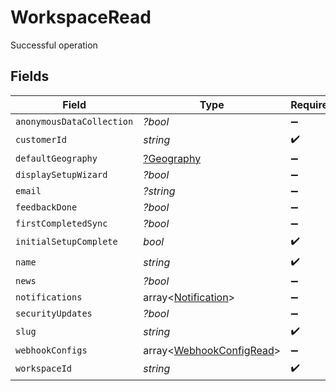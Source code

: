 # WorkspaceRead

Successful operation


## Fields

| Field                                                                | Type                                                                 | Required                                                             | Description                                                          |
| -------------------------------------------------------------------- | -------------------------------------------------------------------- | -------------------------------------------------------------------- | -------------------------------------------------------------------- |
| `anonymousDataCollection`                                            | *?bool*                                                              | :heavy_minus_sign:                                                   | N/A                                                                  |
| `customerId`                                                         | *string*                                                             | :heavy_check_mark:                                                   | N/A                                                                  |
| `defaultGeography`                                                   | [?Geography](../../models/shared/Geography.md)                       | :heavy_minus_sign:                                                   | N/A                                                                  |
| `displaySetupWizard`                                                 | *?bool*                                                              | :heavy_minus_sign:                                                   | N/A                                                                  |
| `email`                                                              | *?string*                                                            | :heavy_minus_sign:                                                   | N/A                                                                  |
| `feedbackDone`                                                       | *?bool*                                                              | :heavy_minus_sign:                                                   | N/A                                                                  |
| `firstCompletedSync`                                                 | *?bool*                                                              | :heavy_minus_sign:                                                   | N/A                                                                  |
| `initialSetupComplete`                                               | *bool*                                                               | :heavy_check_mark:                                                   | N/A                                                                  |
| `name`                                                               | *string*                                                             | :heavy_check_mark:                                                   | N/A                                                                  |
| `news`                                                               | *?bool*                                                              | :heavy_minus_sign:                                                   | N/A                                                                  |
| `notifications`                                                      | array<[Notification](../../models/shared/Notification.md)>           | :heavy_minus_sign:                                                   | N/A                                                                  |
| `securityUpdates`                                                    | *?bool*                                                              | :heavy_minus_sign:                                                   | N/A                                                                  |
| `slug`                                                               | *string*                                                             | :heavy_check_mark:                                                   | N/A                                                                  |
| `webhookConfigs`                                                     | array<[WebhookConfigRead](../../models/shared/WebhookConfigRead.md)> | :heavy_minus_sign:                                                   | N/A                                                                  |
| `workspaceId`                                                        | *string*                                                             | :heavy_check_mark:                                                   | N/A                                                                  |